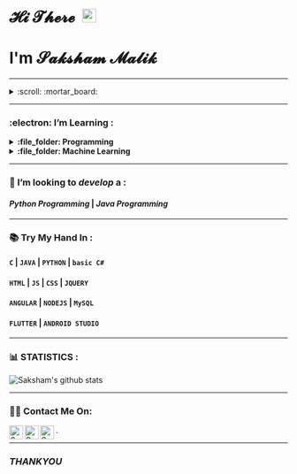 <h1><b>𝓗𝓲 𝓣𝓱𝓮𝓻𝓮 </b>   &nbsp;<img src="https://media.giphy.com/media/hvRJCLFzcasrR4ia7z/giphy.gif" width="25px"></strong></h1>
<p>
<h1><b>I'm 𝓢𝓪𝓴𝓼𝓱𝓪𝓶 𝓜𝓪𝓵𝓲𝓴 </b></h1>
</p>

---

<details>
  <summary>:scroll: :mortar_board:</summary>
  <h4>:beginner: 3rd Year Student </h4>
  <h4>:beginner: CSE </h4>
  <h4>:beginner: Python & JAVA </h4>
  <h4>:clock1: Coder :clock8:</h4>
  <h4>:office: Chitkara University <h4>
</details>
    
---  

###  :electron: I’m Learning :

<details><summary><span>
  <strong>:file_folder:  Programming </strong></span> </summary>
  :computer:<strong>:file_folder:  Python </strong><br>
</details>
<details><summary><span>
  <strong>:file_folder:  Machine Learning </strong></span> </summary>
  :computer:<strong>:file_folder:  Data Structure </strong><br>
</details>
<hr>

### 💼 I’m looking to _develop_ a :

#### <h4> _Python Programming_ |  _Java Programming_</h4>

<hr>

### 📚	Try My Hand In :

#### ```C``` | ```JAVA``` | ```PYTHON``` | ```basic C#```
#### ```HTML``` | ```JS``` | ```CSS``` | ```JQUERY```
#### ```ANGULAR``` | ```NODEJS``` | ```MySQL```
#### ```FLUTTER``` | ```ANDROID STUDIO```

<hr>

### 📊 STATISTICS :

![Saksham's github stats](https://github-readme-stats.vercel.app/api?username=SaKsHaMaLiK&show_icons=true&theme=dark)

<hr>

### :man_technologist: Contact Me On:


<a href="https://sourcerer.io/SaKsHaMaLiK/">
  <img align="left" alt="Sparsh's Sourcerer" width="25px" src="https://cdn.jsdelivr.net/npm/simple-icons@v3/icons/sahibinden.svg" /></a>
<a href="www.instagram.com/sakshammalik5/">
  <img align="left" alt="Sparsh's Instagram" width="25px" src="https://cdn.jsdelivr.net/npm/simple-icons@v3/icons/instagram.svg" /></a>
<a href="https://www.linkedin.com/in/saksham-malik-a7b13318b/">
  <img align="left" alt="Sparsh's LinkdeIN" width="25px" src="https://cdn.jsdelivr.net/npm/simple-icons@v3/icons/linkedin.svg" /></a>
  .

---
### _THANKYOU_

